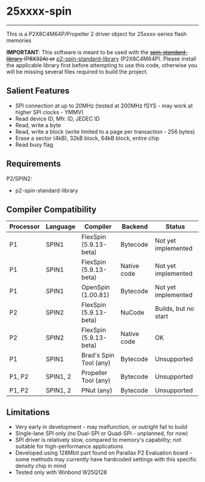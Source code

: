 # 25xxxx-spin
-------------

This is a P2X8C4M64P/Propeller 2 driver object for 25xxxx-series flash memories

**IMPORTANT**: This software is meant to be used with the ~~[spin-standard-library](https://github.com/avsa242/spin-standard-library) (P8X32A) or~~ [p2-spin-standard-library](https://github.com/avsa242/p2-spin-standard-library) (P2X8C4M64P). Please install the applicable library first before attempting to use this code, otherwise you will be missing several files required to build the project.

## Salient Features

* SPI connection at up to 20MHz (tested at 200MHz fSYS - may work at higher SPI clocks - YMMV)
* Read device ID, Mfr. ID, JEDEC ID
* Read, write a byte
* Read, write a block (write limited to a page per transaction - 256 bytes)
* Erase a sector (4kB), 32kB block, 64kB block, entire chip
* Read busy flag

## Requirements

P2/SPIN2:
* p2-spin-standard-library

## Compiler Compatibility

| Processor | Language | Compiler               | Backend     | Status                |
|-----------|----------|------------------------|-------------|-----------------------|
| P1        | SPIN1    | FlexSpin (5.9.13-beta) | Bytecode    | Not yet implemented   |
| P1        | SPIN1    | FlexSpin (5.9.13-beta) | Native code | Not yet implemented   |
| P1        | SPIN1    | OpenSpin (1.00.81)     | Bytecode    | Not yet implemented   |
| P2        | SPIN2    | FlexSpin (5.9.13-beta) | NuCode      | Builds, but no start  |
| P2        | SPIN2    | FlexSpin (5.9.13-beta) | Native code | OK                    |
| P1        | SPIN1    | Brad's Spin Tool (any) | Bytecode    | Unsupported           |
| P1, P2    | SPIN1, 2 | Propeller Tool (any)   | Bytecode    | Unsupported           |
| P1, P2    | SPIN1, 2 | PNut (any)             | Bytecode    | Unsupported           |

## Limitations

* Very early in development - may malfunction, or outright fail to build
* Single-lane SPI only (no Dual-SPI or Quad-SPI - unplanned, for now)
* SPI driver is relatively slow, compared to memory's capability; not suitable for high-performance applications
* Developed using 128Mbit part found on Parallax P2 Evaluation board - some methods may currently have hardcoded settings with this specific density chip in mind
* Tested only with Winbond W25Q128

